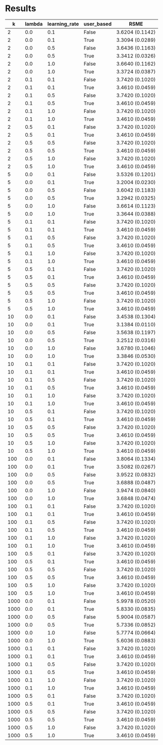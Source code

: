# Results
| k | lambda | learning_rate | user_based | RSME |
|---|--------|---------------|------------|------|
| 2 | 0.0 | 0.1 | False  | 3.6204 (0.1142) |
| 2 | 0.0 | 0.1 | True  | 3.3094 (0.0289) |
| 2 | 0.0 | 0.5 | False  | 3.6436 (0.1163) |
| 2 | 0.0 | 0.5 | True  | 3.3412 (0.0326) |
| 2 | 0.0 | 1.0 | False  | 3.6640 (0.1162) |
| 2 | 0.0 | 1.0 | True  | 3.3724 (0.0387) |
| 2 | 0.1 | 0.1 | False  | 3.7420 (0.1020) |
| 2 | 0.1 | 0.1 | True  | 3.4610 (0.0459) |
| 2 | 0.1 | 0.5 | False  | 3.7420 (0.1020) |
| 2 | 0.1 | 0.5 | True  | 3.4610 (0.0459) |
| 2 | 0.1 | 1.0 | False  | 3.7420 (0.1020) |
| 2 | 0.1 | 1.0 | True  | 3.4610 (0.0459) |
| 2 | 0.5 | 0.1 | False  | 3.7420 (0.1020) |
| 2 | 0.5 | 0.1 | True  | 3.4610 (0.0459) |
| 2 | 0.5 | 0.5 | False  | 3.7420 (0.1020) |
| 2 | 0.5 | 0.5 | True  | 3.4610 (0.0459) |
| 2 | 0.5 | 1.0 | False  | 3.7420 (0.1020) |
| 2 | 0.5 | 1.0 | True  | 3.4610 (0.0459) |
| 5 | 0.0 | 0.1 | False  | 3.5326 (0.1201) |
| 5 | 0.0 | 0.1 | True  | 3.2004 (0.0230) |
| 5 | 0.0 | 0.5 | False  | 3.6042 (0.1183) |
| 5 | 0.0 | 0.5 | True  | 3.2942 (0.0325) |
| 5 | 0.0 | 1.0 | False  | 3.6614 (0.1123) |
| 5 | 0.0 | 1.0 | True  | 3.3644 (0.0388) |
| 5 | 0.1 | 0.1 | False  | 3.7420 (0.1020) |
| 5 | 0.1 | 0.1 | True  | 3.4610 (0.0459) |
| 5 | 0.1 | 0.5 | False  | 3.7420 (0.1020) |
| 5 | 0.1 | 0.5 | True  | 3.4610 (0.0459) |
| 5 | 0.1 | 1.0 | False  | 3.7420 (0.1020) |
| 5 | 0.1 | 1.0 | True  | 3.4610 (0.0459) |
| 5 | 0.5 | 0.1 | False  | 3.7420 (0.1020) |
| 5 | 0.5 | 0.1 | True  | 3.4610 (0.0459) |
| 5 | 0.5 | 0.5 | False  | 3.7420 (0.1020) |
| 5 | 0.5 | 0.5 | True  | 3.4610 (0.0459) |
| 5 | 0.5 | 1.0 | False  | 3.7420 (0.1020) |
| 5 | 0.5 | 1.0 | True  | 3.4610 (0.0459) |
| 10 | 0.0 | 0.1 | False  | 3.4538 (0.1304) |
| 10 | 0.0 | 0.1 | True  | 3.1384 (0.0110) |
| 10 | 0.0 | 0.5 | False  | 3.5638 (0.1197) |
| 10 | 0.0 | 0.5 | True  | 3.2512 (0.0316) |
| 10 | 0.0 | 1.0 | False  | 3.6780 (0.1046) |
| 10 | 0.0 | 1.0 | True  | 3.3846 (0.0530) |
| 10 | 0.1 | 0.1 | False  | 3.7420 (0.1020) |
| 10 | 0.1 | 0.1 | True  | 3.4610 (0.0459) |
| 10 | 0.1 | 0.5 | False  | 3.7420 (0.1020) |
| 10 | 0.1 | 0.5 | True  | 3.4610 (0.0459) |
| 10 | 0.1 | 1.0 | False  | 3.7420 (0.1020) |
| 10 | 0.1 | 1.0 | True  | 3.4610 (0.0459) |
| 10 | 0.5 | 0.1 | False  | 3.7420 (0.1020) |
| 10 | 0.5 | 0.1 | True  | 3.4610 (0.0459) |
| 10 | 0.5 | 0.5 | False  | 3.7420 (0.1020) |
| 10 | 0.5 | 0.5 | True  | 3.4610 (0.0459) |
| 10 | 0.5 | 1.0 | False  | 3.7420 (0.1020) |
| 10 | 0.5 | 1.0 | True  | 3.4610 (0.0459) |
| 100 | 0.0 | 0.1 | False  | 3.8064 (0.1334) |
| 100 | 0.0 | 0.1 | True  | 3.5082 (0.0267) |
| 100 | 0.0 | 0.5 | False  | 3.9522 (0.0832) |
| 100 | 0.0 | 0.5 | True  | 3.6888 (0.0487) |
| 100 | 0.0 | 1.0 | False  | 3.9474 (0.0840) |
| 100 | 0.0 | 1.0 | True  | 3.6848 (0.0474) |
| 100 | 0.1 | 0.1 | False  | 3.7420 (0.1020) |
| 100 | 0.1 | 0.1 | True  | 3.4610 (0.0459) |
| 100 | 0.1 | 0.5 | False  | 3.7420 (0.1020) |
| 100 | 0.1 | 0.5 | True  | 3.4610 (0.0459) |
| 100 | 0.1 | 1.0 | False  | 3.7420 (0.1020) |
| 100 | 0.1 | 1.0 | True  | 3.4610 (0.0459) |
| 100 | 0.5 | 0.1 | False  | 3.7420 (0.1020) |
| 100 | 0.5 | 0.1 | True  | 3.4610 (0.0459) |
| 100 | 0.5 | 0.5 | False  | 3.7420 (0.1020) |
| 100 | 0.5 | 0.5 | True  | 3.4610 (0.0459) |
| 100 | 0.5 | 1.0 | False  | 3.7420 (0.1020) |
| 100 | 0.5 | 1.0 | True  | 3.4610 (0.0459) |
| 1000 | 0.0 | 0.1 | False  | 5.9978 (0.0520) |
| 1000 | 0.0 | 0.1 | True  | 5.8330 (0.0835) |
| 1000 | 0.0 | 0.5 | False  | 5.9004 (0.0587) |
| 1000 | 0.0 | 0.5 | True  | 5.7336 (0.0852) |
| 1000 | 0.0 | 1.0 | False  | 5.7774 (0.0664) |
| 1000 | 0.0 | 1.0 | True  | 5.6036 (0.0883) |
| 1000 | 0.1 | 0.1 | False  | 3.7420 (0.1020) |
| 1000 | 0.1 | 0.1 | True  | 3.4610 (0.0459) |
| 1000 | 0.1 | 0.5 | False  | 3.7420 (0.1020) |
| 1000 | 0.1 | 0.5 | True  | 3.4610 (0.0459) |
| 1000 | 0.1 | 1.0 | False  | 3.7420 (0.1020) |
| 1000 | 0.1 | 1.0 | True  | 3.4610 (0.0459) |
| 1000 | 0.5 | 0.1 | False  | 3.7420 (0.1020) |
| 1000 | 0.5 | 0.1 | True  | 3.4610 (0.0459) |
| 1000 | 0.5 | 0.5 | False  | 3.7420 (0.1020) |
| 1000 | 0.5 | 0.5 | True  | 3.4610 (0.0459) |
| 1000 | 0.5 | 1.0 | False  | 3.7420 (0.1020) |
| 1000 | 0.5 | 1.0 | True  | 3.4610 (0.0459) |

